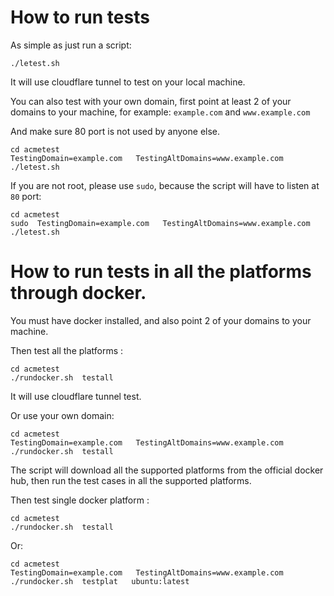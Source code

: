 
# How to run tests

As simple as just run a script:

```
./letest.sh
```

It will use cloudflare tunnel to test on your local machine.


You can also test with your own domain, first point at least 2 of your domains to your machine, 
for example: `example.com` and `www.example.com`

And make sure 80 port is not used by anyone else.

```
cd acmetest
TestingDomain=example.com   TestingAltDomains=www.example.com  ./letest.sh
```

If you are not root,  please use `sudo`, because the script will have to listen at `80` port:

```
cd acmetest
sudo  TestingDomain=example.com   TestingAltDomains=www.example.com  ./letest.sh

```

# How to run tests in all the platforms through docker.

You must have docker installed, and also point 2 of your domains to your machine.

Then test all the platforms :

```
cd acmetest
./rundocker.sh  testall
```

It will use cloudflare tunnel test.

Or use your own domain:

```
cd acmetest
TestingDomain=example.com   TestingAltDomains=www.example.com  ./rundocker.sh  testall
```

The script will download all the supported platforms from the official docker hub, then run the test cases in all the supported platforms.

Then test single docker platform :

```
cd acmetest
./rundocker.sh  testall
```

Or:

```
cd acmetest
TestingDomain=example.com   TestingAltDomains=www.example.com  ./rundocker.sh  testplat   ubuntu:latest
```




